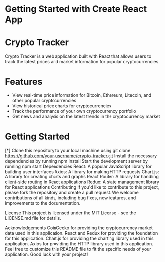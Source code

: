 # Getting Started with Create React App

# Crypto Tracker
 Crypto Tracker is a web application built with React that allows users to track the latest prices and market information for popular cryptocurrencies.

# Features
  * View real-time price information for Bitcoin, Ethereum, Litecoin, and other popular cryptocurrencies
  * View historical price charts for cryptocurrencies
  * Track the performance of your own cryptocurrency portfolio
  * Get news and analysis on the latest trends in the cryptocurrency market
# Getting Started
  [*] Clone this repository to your local machine using git clone https://github.com/your-username/crypto-tracker.git
Install the necessary dependencies by running npm install
Start the development server by running npm start
Dependencies
React: A popular JavaScript library for building user interfaces
Axios: A library for making HTTP requests
Chart.js: A library for creating charts and graphs
React Router: A library for handling client-side routing in React applications
Redux: A state management library for React applications
Contributing
If you'd like to contribute to this project, please fork the repository and create a pull request. We welcome contributions of all kinds, including bug fixes, new features, and improvements to the documentation.

License
This project is licensed under the MIT License - see the LICENSE.md file for details.

Acknowledgements
CoinGecko for providing the cryptocurrency market data used in this application.
React and Redux for providing the foundation for this application.
Chart.js for providing the charting library used in this application.
Axios for providing the HTTP library used in this application.
Feel free to customize this README file to fit the specific needs of your application. Good luck with your project!
